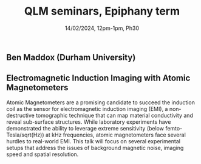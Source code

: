 ﻿---
layout: page
title: QLM seminars, Epiphany term
subtitle: 14/02/2024, 12pm-1pm, Ph30
---

## Ben Maddox (Durham University)

## Electromagnetic Induction Imaging with Atomic Magnetometers

Atomic Magnetometers are a promising candidate to succeed the induction coil as the sensor for electromagnetic induction imaging (EMI), a non-destructive tomographic technique that can map material conductivity and reveal sub-surface structures. While laboratory experiments have demonstrated the ability to leverage extreme sensitivity (below femto-Tesla/sqrt(Hz)) at kHz frequencies, atomic magnetometers face several hurdles to real-world EMI. This talk will focus on several experimental setups that address the issues of background magnetic noise, imaging speed and spatial resolution. 




